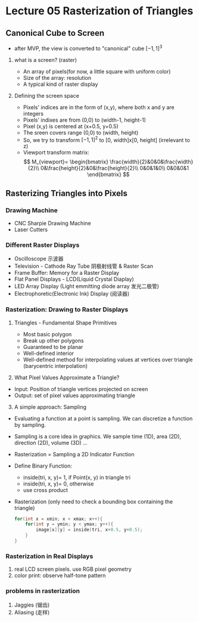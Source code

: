 # Lecture 05 Rasterization of Triangles

##  Canonical Cube to Screen
- after MVP, the view is converted to "canonical" cube $[-1, 1]^3$

1. what is a screen? (raster)
   - An array of pixels(for now, a little square with uniform color)
   - Size of the array: resolution
   - A typical kind of raster display

2. Defining the screen space
   - Pixels' indices are in the form of (x,y), where both x and y are integers
   - Pixels' indixes are from (0,0) to (width-1, height-1)
   - Pixel (x,y) is centered at (x+0.5, y+0.5)
   - The sreen covers range (0,0) to (width, height)
   - So, we try to transform $[-1,1]^2$ to [0, width]x[0, height] (irrelevant to z)
   - Viewport transform matrix:
$$
M_{viewport}=
\begin{bmatrix}
    \frac{width}{2}&0&0&\frac{width}{2}\\
    0&\frac{height}{2}&0&\frac{height}{2}\\
    0&0&1&0\\
    0&0&0&1
\end{bmatrix}
$$

## Rasterizing Triangles into Pixels

### Drawing Machine
- CNC Sharpie Drawing Machine
- Laser Cutters

### Different Raster Displays
- Oscilloscope 示波器 
- Television - Cathode Ray Tube 阴极射线管 & Raster Scan
- Frame Buffer: Memory for a Raster Display
- Flat Panel Displays - LCD(Liquid Crystal Diaplay)
- LED Array Display (Light emmitting diode array 发光二极管)
- Electrophoretic(Electronic Ink) Display (阅读器)

### Rasterization: Drawing to Raster Displays
1. Triangles - Fundamental Shape Primitives
   - Most basic polygon
   - Break up other polygons
   - Guaranteed to be planar
   - Well-defined interior
   - Well-defined method for interpolating values at vertices over triangle (barycentric interpolation)

2. What Pixel Values Approximate a Triangle?
- Input: Position of triangle vertices projected on screen
- Output: set of pixel values approximating triangle

3. A simple approach: Sampling
- Evaluating a function at a point is sampling. We can discretize a function by sampling.
- Sampling is a core idea in graphics. We sample time (1D), area (2D), direction (2D), volume (3D) ... 
- Rasterization = Sampling a 2D Indicator Function

- Define Binary Function:
  - inside(tri, x, y)= 1, if Point(x, y) in triangle tri
  - inside(tri, x, y)= 0, otherwise
  - use cross product

- Rasterization (only need to check a bounding box containing the triangle)
    ```cpp
    for(int x = xmin; x < xmax; x++){
        for(int y = ymin; y < ymax; y++){
            image[x][y] = inside(tri, x+0.5, y+0.5);
        }
    }

### Rasterization in Real Displays
1. real LCD screen pixels. use RGB pixel geometry
2. color print: observe half-tone pattern

### problems in rasterization
1. Jaggies (锯齿) 
2. Aliasing (走样)
